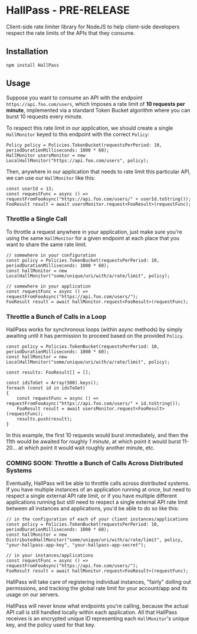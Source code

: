 # HallPass - PRE-RELEASE
Client-side rate limiter library for NodeJS to help client-side developers respect the rate limits of the APIs that they consume.

## Installation
```
npm install HallPass
```

## Usage
Suppose you want to consume an API with the endpoint `https://api.foo.com/users`, which imposes a rate limit of **10 requests per minute**, implemented via a standard Token Bucket algorithm where you can burst 10 requests every minute.

To respect this rate limit in our application, we should create a single `HallMonitor` keyed to this endpoint with the correct `Policy`:
```
Policy policy = Policies.TokenBucket(requestsPerPeriod: 10, periodDurationMilliseconds: 1000 * 60);
HallMonitor usersMonitor = new LocalHallMonitor("https://api.foo.com/users", policy);
```

Then, anywhere in our application that needs to rate limit this particular API, we can use our `HallMonitor` like this:
```
const userId = 13;
const requestFunc = async () => requestFromFooAsync("https://api.foo.com/users/" + userId.toString());
FooResult result = await usersMonitor.request<FooResult>(requestFunc);
```

### Throttle a Single Call
To throttle a request anywhere in your application, just make sure you're using the same `HallMonitor` for a given endpoint at each place that you want to share the same rate limit.

```
// somewhere in your configuration
const policy = Policies.TokenBucket(requestsPerPeriod: 10, periodDurationMilliseconds: 1000 * 60);
const hallMonitor = new LocalHallMonitor("some/unique/uri/with/a/rate/limit", policy);

// somewhere in your application
const requestFunc = async () => requestFromFooAsync("https://api.foo.com/users/");
FooResult result = await hallMonitor.request<FooResult>(requestFunc);
```

### Throttle a Bunch of Calls in a Loop
HallPass works for synchronous loops (within async methods) by simply awaiting until it has permission to proceed based on the provided `Policy`.

```
const policy = Policies.TokenBucket(requestsPerPeriod: 10, periodDurationMilliseconds: 1000 * 60);
const hallMonitor = new LocalHallMonitor("some/unique/uri/with/a/rate/limit", policy);

const results: FooResult[] = [];

const idsToGet = Array(500).keys();
foreach (const id in idsToGet)
{
    const requestFunc = async () => requestFromFooAsync("https://api.foo.com/users/" + id.toString());
    FooResult result = await usersMonitor.request<FooResult>(requestFunc);
    results.push(result);
}
```

In this example, the first 10 requests would burst immediately, and then the 11th would be awaited for roughly _1 minute_, at which point it would burst 11-20... at which point it would wait roughly another minute, etc.

### COMING SOON: Throttle a Bunch of Calls Across Distributed Systems
Eventually, HallPass will be able to throttle calls across distributed systems. If you have multiple instances of an application running at once, but need to respect a single external API rate limit, or if you have multiple different applications running but still need to respect a single external API rate limit between all instances and applications, you'd be able to do so like this:

```
// in the configuration of each of your client instances/applications
const policy = Policies.TokenBucket(requestsPerPeriod: 10, periodDurationMilliseconds: 1000 * 60);
const hallMonitor = new DistributedHallMonitor("some/unique/uri/with/a/rate/limit", policy, "your-hallpass-app-key", "your-hallpass-app-secret");

// in your instances/applications
const requestFunc = async () => requestFromFooAsync("https://api.foo.com/users/");
FooResult result = await hallMonitor.request<FooResult>(requestFunc);
```

HallPass will take care of registering individual instances, "fairly" dolling out permissions, and tracking the global rate limit for your account/app and its usage on our servers.

HallPass will never know what endpoints you're calling, because the actual API call is still handled locally within each application. All that HallPass receives is an encrypted unique ID representing each `HallMonitor`'s unique key, and the policy used for that key.